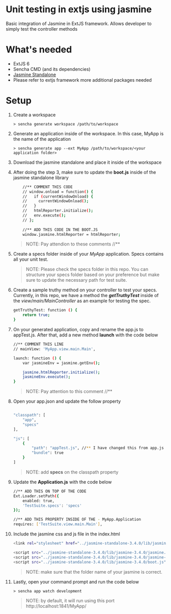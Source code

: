 # Unit testing in extjs using jasmine
Basic integration of Jasmine in ExtJS framework. Allows developer to simply test the controller methods

# What's needed
  - ExtJS 6
  - Sencha CMD (and its dependencies)
  - [Jasmine Standalone](https://github.com/jasmine/jasmine/releases)
  - Please refer to extjs framework more additional packages needed

# Setup

1. Create a workspace
    ```
    > sencha generate workspace /path/to/workspace
    ```
2. Generate an application inside of the workspace. In this case, MyApp is the name of the application
    ```
    > sencha generate app --ext MyApp /path/to/workspace/<your application folder>
    ```
3. Download the jasmine standalone and place it inside of the workspace
4. After doing the step 3, make sure to update the **boot.js** inside of the jasmine standalone library
    ```sh
        //** COMMENT THIS CODE
        // window.onload = function() {
        //   if (currentWindowOnload) {
        //     currentWindowOnload();
        //   }
        //   htmlReporter.initialize();
        //   env.execute();
        // };
        
        //** ADD THIS CODE IN THE BOOT.JS
        window.jasmine.htmlReporter = htmlReporter;
    ```
    
    > NOTE: Pay attendion to these comments //** 
    
5. Create a specs folder inside of your *MyApp* application. Specs contains all your unit test.
    > NOTE: Please check the specs folder in this repo. You can structure your specs folder based on your preference but make sure to update the necessary path for test suite.

6. Create a sample truthy method on your controller to test your specs. Currently, in this repo, we have a method the _**getTruthyTest**_ inside of the *view/main/MainController* as an example for testing the spec.

    ```sh
    getTruthyTest: function () {
        return true;
    }
    ```

7. On your generated application, copy and rename the app.js to appTest.js. After that, add a new method **launch** with the code below
    ```sh
    //** COMMENT THIS LINE
    // mainView: 'MyApp.view.main.Main',
    
    launch: function () {
        var jasmineEnv = jasmine.getEnv();
    
        jasmine.htmlReporter.initialize();
        jasmineEnv.execute();
    }
    ```
    
    > NOTE: Pay attention to this comment //**
8. Open your app.json and update the follow property
    
    ```sh
    
    "classpath": [
        "app",
        "specs"
    ],
    
    "js": [
        {
            "path": "appTest.js", //** I have changed this from app.js to appTest.js
            "bundle": true
        }
    ]
    
    ```
    
    > NOTE: add **specs** on the classpath property

9. Update the **Application.js** with the code below
    
    ```sh
    //** ADD THIS ON TOP OF THE CODE
    Ext.Loader.setPath({
        enabled: true,
        'TestSuite.specs': 'specs'
    });

    //** ADD THIS PROPERTY INSIDE OF THE - MyApp.Application
    requires: ['TestSuite.view.main.Main'],
    ```
    
10. Include the jasmine css and js file in the index.html
    ```sh
    <link rel="stylesheet" href="../jasmine-standalone-3.4.0/lib/jasmine-3.4.0/jasmine.css">

    <script src="../jasmine-standalone-3.4.0/lib/jasmine-3.4.0/jasmine.js"></script>
    <script src="../jasmine-standalone-3.4.0/lib/jasmine-3.4.0/jasmine-html.js"></script>
    <script src="../jasmine-standalone-3.4.0/lib/jasmine-3.4.0/boot.js"></script>

    ```
    > NOTE: make sure that the folder name of your jasmine is correct.
11. Lastly, open your command prompt and run the code below
    ```
    > sencha app watch development
    ```
    
    > NOTE: by default, it will run using this port http://localhost:1841/MyApp/
